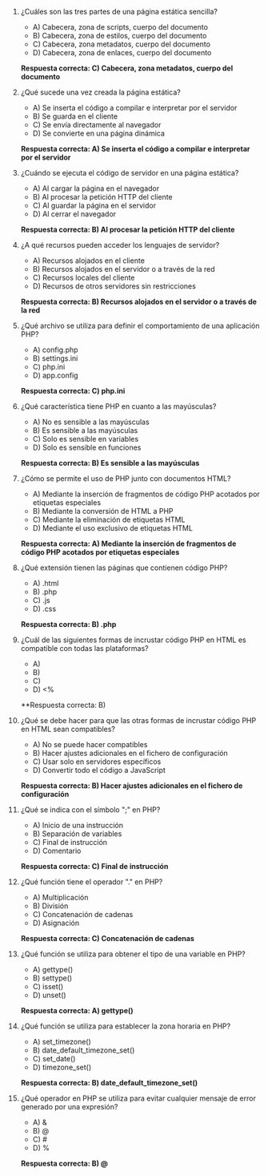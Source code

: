 1. ¿Cuáles son las tres partes de una página estática sencilla?
   - A) Cabecera, zona de scripts, cuerpo del documento
   - B) Cabecera, zona de estilos, cuerpo del documento
   - C) Cabecera, zona metadatos, cuerpo del documento
   - D) Cabecera, zona de enlaces, cuerpo del documento

   **Respuesta correcta: C) Cabecera, zona metadatos, cuerpo del documento**

2. ¿Qué sucede una vez creada la página estática?
   - A) Se inserta el código a compilar e interpretar por el servidor
   - B) Se guarda en el cliente
   - C) Se envía directamente al navegador
   - D) Se convierte en una página dinámica

   **Respuesta correcta: A) Se inserta el código a compilar e interpretar por el servidor**

3. ¿Cuándo se ejecuta el código de servidor en una página estática?
   - A) Al cargar la página en el navegador
   - B) Al procesar la petición HTTP del cliente
   - C) Al guardar la página en el servidor
   - D) Al cerrar el navegador

   **Respuesta correcta: B) Al procesar la petición HTTP del cliente**

4. ¿A qué recursos pueden acceder los lenguajes de servidor?
   - A) Recursos alojados en el cliente
   - B) Recursos alojados en el servidor o a través de la red
   - C) Recursos locales del cliente
   - D) Recursos de otros servidores sin restricciones

   **Respuesta correcta: B) Recursos alojados en el servidor o a través de la red**

5. ¿Qué archivo se utiliza para definir el comportamiento de una aplicación PHP?
   - A) config.php
   - B) settings.ini
   - C) php.ini
   - D) app.config

   **Respuesta correcta: C) php.ini**

6. ¿Qué característica tiene PHP en cuanto a las mayúsculas?
   - A) No es sensible a las mayúsculas
   - B) Es sensible a las mayúsculas
   - C) Solo es sensible en variables
   - D) Solo es sensible en funciones

   **Respuesta correcta: B) Es sensible a las mayúsculas**

7. ¿Cómo se permite el uso de PHP junto con documentos HTML?
   - A) Mediante la inserción de fragmentos de código PHP acotados por etiquetas especiales
   - B) Mediante la conversión de HTML a PHP
   - C) Mediante la eliminación de etiquetas HTML
   - D) Mediante el uso exclusivo de etiquetas HTML

   **Respuesta correcta: A) Mediante la inserción de fragmentos de código PHP acotados por etiquetas especiales**

8. ¿Qué extensión tienen las páginas que contienen código PHP?
   - A) .html
   - B) .php
   - C) .js
   - D) .css

   **Respuesta correcta: B) .php**

9. ¿Cuál de las siguientes formas de incrustar código PHP en HTML es compatible con todas las plataformas?
   - A) <? ?>
   - B) <?php ?>
   - C) <script language="php"> </script>
   - D) <%

   **Respuesta correcta: B) <?php ?>

10. ¿Qué se debe hacer para que las otras formas de incrustar código PHP en HTML sean compatibles?
    - A) No se puede hacer compatibles
    - B) Hacer ajustes adicionales en el fichero de configuración
    - C) Usar solo en servidores específicos
    - D) Convertir todo el código a JavaScript

    **Respuesta correcta: B) Hacer ajustes adicionales en el fichero de configuración**

11. ¿Qué se indica con el símbolo ";" en PHP?
    - A) Inicio de una instrucción
    - B) Separación de variables
    - C) Final de instrucción
    - D) Comentario

    **Respuesta correcta: C) Final de instrucción**

12. ¿Qué función tiene el operador "." en PHP?
    - A) Multiplicación
    - B) División
    - C) Concatenación de cadenas
    - D) Asignación

    **Respuesta correcta: C) Concatenación de cadenas**

13. ¿Qué función se utiliza para obtener el tipo de una variable en PHP?
    - A) gettype()
    - B) settype()
    - C) isset()
    - D) unset()

    **Respuesta correcta: A) gettype()**

14. ¿Qué función se utiliza para establecer la zona horaria en PHP?
    - A) set_timezone()
    - B) date_default_timezone_set()
    - C) set_date()
    - D) timezone_set()

    **Respuesta correcta: B) date_default_timezone_set()**

15. ¿Qué operador en PHP se utiliza para evitar cualquier mensaje de error generado por una expresión?
    - A) &
    - B) @
    - C) #
    - D) %

    **Respuesta correcta: B) @**